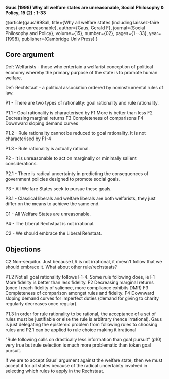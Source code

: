 **Gaus (1998) Why all welfare states are unreasonable, Social Philosophy & Policy, 15 (2) : 1-33**

@article{gaus1998all,
  title={Why all welfare states (including laissez-faire ones) are unreasonable},
  author={Gaus, Gerald F},
  journal={Social Philosophy and Policy},
  volume={15},
  number={02},
  pages={1--33},
  year={1998},
  publisher={Cambridge Univ Press}
}


Core argument
-------------

Def: Welfarists - those who entertain a welfarist conception of political economy whereby the primary purpose of the state is to promote human welfare.

Def: Rechtstaat - a political association ordered by noninstrumental rules of law.

P1 - There are two types of rationality: goal rationality and rule rationality.

P1.1 - Goal rationality is characterised by
  F1 More is better than less
  F2 Decreasing marginal returns
  F3 Completeness of comparisons
  F4 Downward sloping demand curves

P1.2 - Rule rationality cannot be reduced to goal rationality. It is not characterised by F1-4

P1.3 - Rule rationality is actually rational.

P2 - It is unreasonable to act on marginally or minimally salient considerations.

P2.1 - There is radical uncertainty in predicting the consequences of government policies designed to promote social goals.

P3 - All Welfare States seek to pursue these goals.

P3.1 - Classical liberals and welfare liberals are both welfarists, they just differ on the means to achieve the same end.

C1 - All Welfare States are unreasonable.

P4 - The Liberal Rechstaat is not irrational.

C2 - We should embrace the Liberal Rehstaat.


Objections
----------

C2  Non-sequitur. Just because LR is not irrational, it doesn't follow that we should embrace it.  What about other rule/rechstaats?

P1.2  Not all goal rationality follows F1-4.  Some rule following does, ie
  F1 More fidelity is better than less fidelity.
  F2 Decreasing marginal returns (once I reach fidelity of salience, more compliance exhibits DMR)
  F3 Completeness of comparison amongst rules and fidelity.
  F4 Downward sloping demand curves for imperfect duties (demand for giving to charity regularly decreases once regular).

P1.3  In order for rule rationality to be rational, the acceptance of a set of rules must be justifiable or else the rule is arbitrary (hence irrational).  Gaus is just delegating the epistemic problem from following rules to choosing rules and P2.1 can be applied to rule choice making it irrational

"Rule following calls on drastically less information than goal pursuit" (p10) very true but rule selection is much more problematic than token goal pursuit.

If we are to accept Gaus' argument against the welfare state, then we must accept it for all states because of the radical uncertainty involved in selecting which rules to apply in the Rechstaat.



